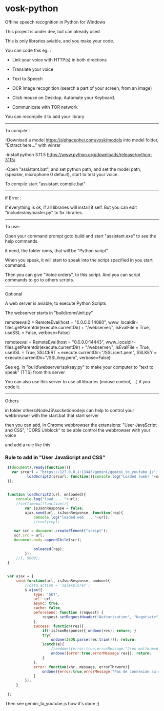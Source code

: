 # vosk-python
 Offline speech recognition in Python for Windows

This project is under dev, but can already used

This is only libraries aviable, and you make your code.

You can code this eg. : 

- Link your voice with HTTP(s) in both directions

- Translate your voice

- Text to Speech

- OCR Image recognition (search a part of your screen, from an image)

- Click mouse on Desktop. Automate your Keyboard.

- Communicate with TOR network

You can recompile it to add your library

_____________________

To compile :

-Download a model https://alphacephei.com/vosk/models into model folder, "Extract here..." with winrar

-install python 3.11.5 https://www.python.org/downloads/release/python-3115/

-Open "assistant.bat", and set python path, and set the model path, (speaker, microphone 0 default), start to test your voice.

To compile start "assistant compile.bat"

_____________________

if Error :

if everything is ok, if all libraries will install it self. But you can edit "includes\mymaster.py" to fix libraries.

_____________________

To use:

Open your command prompt goto build and start "assistant.exe" to see the help commands.

it need, the folder roms, that will be "Python script" 

When you speak, it will start to speak into the script specified in you start command. 

Then you can give "Voice orders", to this script. And you can script commands to go to others scripts.

_____________________

Optional

A web server is aviable, to execute Python Scripts

The webserver starts in "build\roms\init.py"

remoteeval2 = RemoteEval(host = "0.0.0.0:14080", www_localdir= files.getParentdir(execute.currentDir) + "/webserver/", isEvalFile = True, useSSL = False, verbose=False)

remoteeval = RemoteEval(host = "0.0.0.0:14443", www_localdir= files.getParentdir(execute.currentDir) + "/webserver/", isEvalFile = True, useSSL = True, SSLCERT = execute.currentDir+"/SSL/cert.pem", SSLKEY = execute.currentDir+"/SSL/key.pem", verbose=False)

See eg. in "build\webserver\spksay.py" to make your computer to "text to speak" (TTS) from this server

You can also use this server to use all libraries (mouse control, ...) if you code it.

___________________

Others

in folder others\NodeJS\socketionodejs can help to control your webbrowser with the start.bat that start server

then you can add, in Chrome webbrowser the extensions: "User JavaScript and CSS", "CORS Unblock" to be able control the webbrowser with your voice

and add a rule like this 

### Rule to add in "User JavaScript and CSS"

```javascript
 $(document).ready(function(){
   var srcurl = "https://127.0.0.1:13443/gemini/gemini_to_youtube.js";
          loadScript2(srcurl, function(){console.log("Loaded (web) "+srcurl)});
 });
 
 
 function loadScript2(url, onloaded){
     console.log("load ... "+url);
     //setTimeout(function(){
         var isJsonResponse = false;
         ajax.send(url, isJsonResponse, function(rep){
             console.log("loaded web ... "+url);
             //eval(rep);
             
    var scr = document.createElement("script");
    scr.src = url;
    document.body.appendChild(scr);
             
             onloaded(rep);
         });
     //}, 5000);
 }
 
 
 var ajax = {
     send:function(url, isJsonResponse, ondone){
         //data.action = 'sqlexplorer';
         $.ajax({
             type: 'GET',
             url: url,
             async: true,
             cache: false,
             beforeSend: function (request) {
                 request.setRequestHeader("Authorization", "Negotiate");
             },
             success: function(res){
                 if(!isJsonResponse){ ondone(res); return; }
                 try{
                     ondone(JSON.parse(res.trim())); return;
                 }catch(e){
                     //ondone({error:true,errorMessage:"Json malformed response",res:res,e:e}); return;
                     ondone({error:true,errorMessage:res}); return;
                 }
             },
             error: function(xhr, message, errorThrworn){
                 ondone({error:true,errorMessage:"Pas de connexion au serveur. Veuillez recommencer."});
             }
         });
     }
     
 };  

```
Then see gemini_to_youtube.js how it's done ;)
